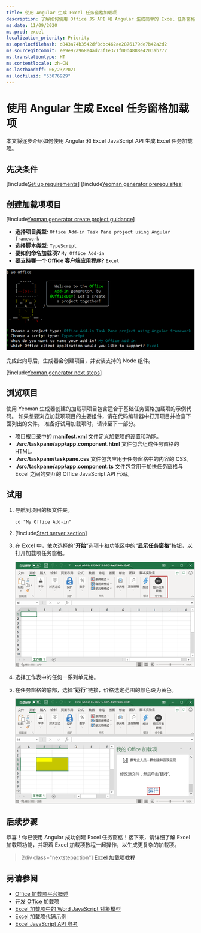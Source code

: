 ```yaml
---
title: 使用 Angular 生成 Excel 任务窗格加载项
description: 了解如何使用 Office JS API 和 Angular 生成简单的 Excel 任务窗格加载项。
ms.date: 11/09/2020
ms.prod: excel
localization_priority: Priority
ms.openlocfilehash: d843a74b3542df8dbc462ae2876179de7b42a2d2
ms.sourcegitcommit: ee9e92a968e4ad23f1e371f00d4888e4203ab772
ms.translationtype: HT
ms.contentlocale: zh-CN
ms.lasthandoff: 06/23/2021
ms.locfileid: "53076929"
---
```

# <a name="build-an-excel-task-pane-add-in-using-angular"></a>使用 Angular 生成 Excel 任务窗格加载项

本文将逐步介绍如何使用 Angular 和 Excel JavaScript API 生成 Excel 任务加载项。

## <a name="prerequisites"></a>先决条件

[!include[Set up requirements](../includes/set-up-dev-environment-beforehand.md)]
[!include[Yeoman generator prerequisites](../includes/quickstart-yo-prerequisites.md)]

## <a name="create-the-add-in-project"></a>创建加载项项目

[!include[Yeoman generator create project guidance](../includes/yo-office-command-guidance.md)]

- **选择项目类型:** `Office Add-in Task Pane project using Angular framework`
- **选择脚本类型:** `TypeScript`
- **要如何命名加载项?** `My Office Add-in`
- **要支持哪一个 Office 客户端应用程序?** `Excel`

![项目类型设置为“Angular 框架” 的 Yeoman Office 外接程序生成器命令行界面屏幕截图。](../images/yo-office-excel-angular-2.png)

完成此向导后，生成器会创建项目，并安装支持的 Node 组件。

[!include[Yeoman generator next steps](../includes/yo-office-next-steps.md)]

## <a name="explore-the-project"></a>浏览项目

使用 Yeoman 生成器创建的加载项项目包含适合于基础任务窗格加载项的示例代码。 如果想要浏览加载项项目的主要组件，请在代码编辑器中打开项目并检查下面列出的文件。 准备好试用加载项时，请转至下一部分。

- 项目根目录中的 **manifest.xml** 文件定义加载项的设置和功能。
- **./src/taskpane/app/app.component.html** 文件包含组成任务窗格的 HTML。
- **./src/taskpane/taskpane.css** 文件包含应用于任务窗格中的内容的 CSS。
- **./src/taskpane/app/app.component.ts** 文件包含用于加快任务窗格与 Excel 之间的交互的 Office JavaScript API 代码。

## <a name="try-it-out"></a>试用

1. 导航到项目的根文件夹。

    ```command&nbsp;line
    cd "My Office Add-in"
    ```

2. [!include[Start server section](../includes/quickstart-yo-start-server-excel.md)] 

3. 在 Excel 中，依次选择的“**开始**”选项卡和功能区中的“**显示任务窗格**”按钮，以打开加载项任务窗格。

    ![Excel 主页菜单的屏幕截图，突出显示“显示任务窗格”按钮。](../images/excel-quickstart-addin-3b.png)

4. 选择工作表中的任何一系列单元格。

5. 在任务窗格的底部，选择“**运行**”链接，价格选定范围的颜色设为黄色。

    ![Excel 的屏幕截图，其中“加载项”任务窗格处于打开状态，并且“加载项”任务窗格中突出显示“运行”按钮。](../images/excel-quickstart-addin-3c.png)

## <a name="next-steps"></a>后续步骤

恭喜！你已使用 Angular 成功创建 Excel 任务窗格！接下来，请详细了解 Excel 加载项功能，并跟着 Excel 加载项教程一起操作，以生成更复杂的加载项。

> [!div class="nextstepaction"]
> [Excel 加载项教程](../tutorials/excel-tutorial.md)

## <a name="see-also"></a>另请参阅

* [Office 加载项平台概述](../overview/office-add-ins.md)
* [开发 Office 加载项](../develop/develop-overview.md)
* [Excel 加载项中的 Word JavaScript 对象模型](../excel/excel-add-ins-core-concepts.md)
* [Excel 加载项代码示例](https://developer.microsoft.com/office/gallery/?filterBy=Samples,Excel)
* [Excel JavaScript API 参考](../reference/overview/excel-add-ins-reference-overview.md)
